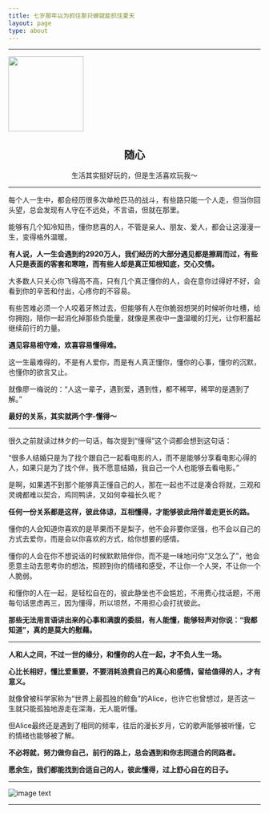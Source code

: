 ```yaml
---
title: 七岁那年以为抓住那只蝉就能抓住夏天
layout: page
type: about
---
```


-----

<img src="https://blog.dolyw.com/assets/images/avatar.gif" height="150px" width="150px" />

<h2 align="center">随心</h2>

<p align="center">生活其实挺好玩的，但是生活喜欢玩我～</p>

-----

每个人一生中，都会经历很多次单枪匹马的战斗，有些路只能一个人走，但当你回头望，总会发现有人守在不远处，不言语，但就在那里。
 
能够有几个知冷知热，懂你悲喜的人，不管是亲人、朋友、爱人，都会让这漫漫一生，变得格外温暖。
 
**有人说，人一生会遇到约2920万人，我们经历的大部分遇见都是擦肩而过，有些人只是表面的客套和寒暄，而有些人却是真正知根知底，交心交情。**
 
大多数人只关心你飞得高不高，只有几个真正懂你的人，会在意你过得好不好，会看到你的辛苦和付出，心疼你的不容易。
 
有些苦难必须一个人咬着牙熬过去，但能够有人在你脆弱想哭的时候听你吐槽，给你拥抱，陪你一起消化掉那些负能量，就像是黑夜中一盏温暖的灯光，让你积蓄起继续前行的力量。
 
**遇见容易相守难，欢喜容易懂得难。**
 
这一生最难得的，不是有人爱你，而是有人真正懂你，懂你的心事，懂你的沉默，也懂你的欲言又止。
 
就像廖一梅说的：“人这一辈子，遇到爱，遇到性，都不稀罕，稀罕的是遇到了解。”
 
**最好的关系，其实就两个字-懂得～**

-----

很久之前就读过林夕的一句话，每次提到“懂得”这个词都会想到这句话：
 
“很多人结婚只是为了找个跟自己一起看电影的人，而不是能够分享看电影心得的人，如果只是为了找个伴，我不愿意结婚，我自己一个人也能够去看电影。”
 
是啊，如果遇不到那个能够真正懂自己的人，那在一起也不过是凑合将就，三观和灵魂都难以契合，鸡同鸭讲，又如何幸福长久呢？
 
**任何一份关系都是这样，彼此体谅，互相懂得，才能够彼此陪伴着走更长的路。**

懂你的人会知道你喜欢的是苹果而不是梨子，他不会非要你坚强，也不会以自己的方式去爱你，而是会以你喜欢的方式，给你想要的感情。
 
懂你的人会在你不想说话的时候默默陪伴你，而不是一味地问你“又怎么了”，他会愿意主动去思考你的想法，照顾到你的情绪和感受，不让你一个人哭，不让你一个人脆弱。
 
和懂你的人在一起，是轻松自在的，彼此静坐也不会尴尬，不用费心找话题，不用每句话思虑再三，因为懂得，所以坦然，不用担心会打扰彼此。
 
**那些无法用言语讲出来的心事和满腹的委屈，有人能懂，能够轻声对你说：“我都知道”，真的是莫大的慰藉。**

-----

**人和人之间，不过一世的缘分，和懂你的人在一起，才不负人生一场。**
 
**心比长相好，懂比爱重要，不要消耗浪费自己的真心和感情，留给值得的人，才有意义。**
 
就像曾被科学家称为“世界上最孤独的鲸鱼”的Alice，也许它也曾想过，是否这一生就只能孤独地游走在深海，无人能听懂。

但Alice最终还是遇到了相同的频率，往后的漫长岁月，它的歌声能够被听懂，它的情绪也能够被了解。
 
**不必将就，努力做你自己，前行的路上，总会遇到和你志同道合的同路者。**
 
**愿余生，我们都能找到合适自己的人，彼此懂得，过上舒心自在的日子。**

-----

![image text](https://dolyw.gitee.io/reader/Image/201810/normal/10010.png)

-----